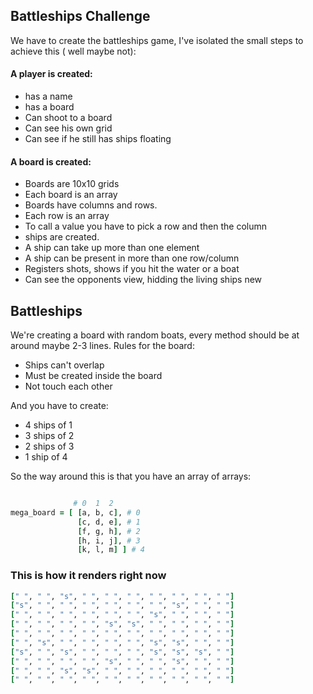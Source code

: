 ## Battleships Challenge

We have to create the battleships game, I've isolated the small steps to achieve this ( well maybe not):

#### A player is created:

* has a name
* has a board
* Can shoot to a board
* Can see his own grid
* Can see if he still has ships floating

#### A board is created:

* Boards are 10x10 grids
* Each board is an array
* Boards have columns and rows.
* Each row is an array
* To call a value you have to pick a row and then the column
* ships are created.
* A ship can take up more than one element
* A ship can be present in more than one row/column
* Registers shots, shows if you hit the water or a boat
* Can see the opponents view, hidding the living ships new

## Battleships

We're creating a board with random boats,
every method should be at around maybe 2-3
lines. Rules for the board:

* Ships can't overlap
* Must be created inside the board
* Not touch each other

And you have to create:

* 4 ships of 1
* 3 ships of 2
* 2 ships of 3
* 1 ship of  4


So the way around this is that you have an array of arrays:

```ruby

              # 0  1  2
mega_board = [ [a, b, c], # 0
               [c, d, e], # 1
               [f, g, h], # 2
               [h, i, j], # 3
               [k, l, m] ] # 4
```

### This is how it renders right now

```ruby
[" ", " ", "s", " ", " ", " ", " ", " ", " ", " "]
["s", " ", " ", " ", " ", " ", " ", "s", " ", " "]
[" ", " ", " ", " ", " ", " ", "s", " ", " ", " "]
[" ", " ", " ", " ", "s", "s", " ", " ", " ", " "]
[" ", " ", " ", " ", " ", " ", " ", " ", " ", " "]
[" ", "s", " ", " ", " ", " ", "s", "s", " ", " "]
["s", " ", "s", " ", " ", " ", "s", "s", "s", " "]
[" ", " ", " ", " ", "s", " ", " ", "s", " ", " "]
[" ", " ", "s", "s", " ", " ", " ", " ", " ", " "]
[" ", " ", " ", " ", " ", " ", " ", " ", " ", " "]
```

